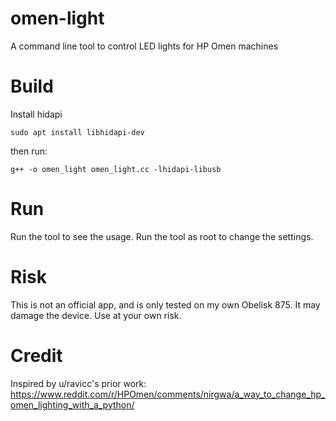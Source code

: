 # omen-light
A command line tool to control LED lights for HP Omen machines


# Build
Install hidapi

```
sudo apt install libhidapi-dev
```

then run:
```
g++ -o omen_light omen_light.cc -lhidapi-libusb
```

# Run
Run the tool to see the usage. Run the tool as root to change the settings.

# Risk
This is not an official app, and is only tested on my own Obelisk 875. It may damage the device. Use at your own risk.

# Credit
Inspired by u/ravicc's prior work: https://www.reddit.com/r/HPOmen/comments/nirgwa/a_way_to_change_hp_omen_lighting_with_a_python/

